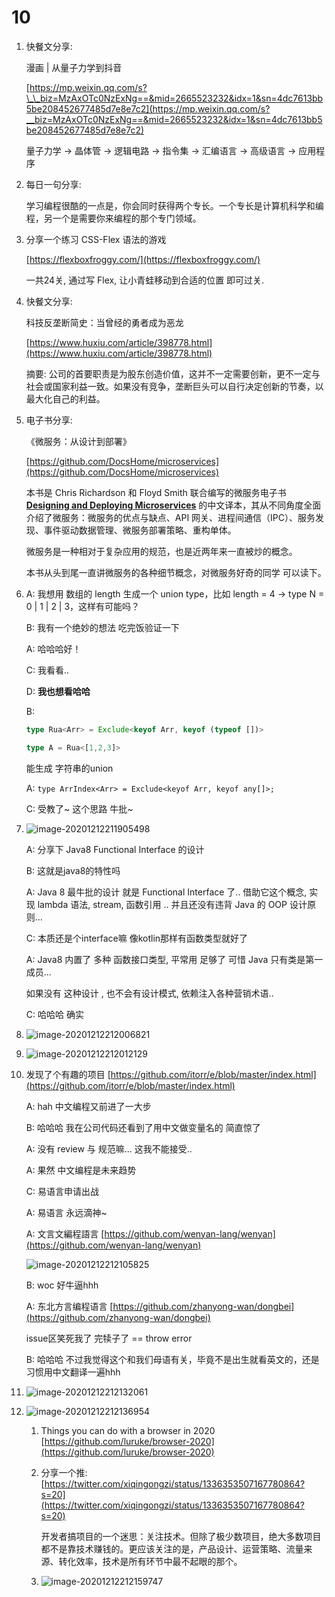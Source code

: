 # 10

1. 快餐文分享:

   漫画 \| 从量子力学到抖音

   [https://mp.weixin.qq.com/s?\_\_biz=MzAxOTc0NzExNg==&mid=2665523232&idx=1&sn=4dc7613bb5be208452677485d7e8e7c2](https://mp.weixin.qq.com/s?__biz=MzAxOTc0NzExNg==&mid=2665523232&idx=1&sn=4dc7613bb5be208452677485d7e8e7c2)

   量子力学 -&gt; 晶体管 -&gt; 逻辑电路 -&gt; 指令集 -&gt; 汇编语言 -&gt; 高级语言 -&gt; 应用程序

2. 每日一句分享:

   学习编程很酷的一点是，你会同时获得两个专长。一个专长是计算机科学和编程，另一个是需要你来编程的那个专门领域。

3. 分享一个练习 CSS-Flex 语法的游戏

   [https://flexboxfroggy.com/](https://flexboxfroggy.com/)

   一共24关, 通过写 Flex, 让小青蛙移动到合适的位置 即可过关.

4. 快餐文分享:

   科技反垄断简史：当曾经的勇者成为恶龙

   [https://www.huxiu.com/article/398778.html](https://www.huxiu.com/article/398778.html)

   摘要: 公司的首要职责是为股东创造价值，这并不一定需要创新，更不一定与社会或国家利益一致。如果没有竞争，垄断巨头可以自行决定创新的节奏，以最大化自己的利益。

5. 电子书分享:

   《微服务：从设计到部署》

   [https://github.com/DocsHome/microservices](https://github.com/DocsHome/microservices)

   本书是 Chris Richardson 和 Floyd Smith 联合编写的微服务电子书 [**Designing and Deploying Microservices**](https://www.nginx.com/resources/library/designing-deploying-microservices/) 的中文译本，其从不同角度全面介绍了微服务：微服务的优点与缺点、API 网关、进程间通信（IPC）、服务发现、事件驱动数据管理、微服务部署策略、重构单体。

   微服务是一种相对于复杂应用的规范，也是近两年来一直被炒的概念。

   本书从头到尾一直讲微服务的各种细节概念，对微服务好奇的同学 可以读下。

6. A: 我想用 数组的 length 生成一个 union type，比如 length = 4 -&gt; type N = 0 \| 1 \| 2 \| 3，这样有可能吗？

   B: 我有一个绝妙的想法 吃完饭验证一下

   A: 哈哈哈好！

   C: 我看看..

   D: **我也想看哈哈**

   B:

   ```typescript
   type Rua<Arr> = Exclude<keyof Arr, keyof (typeof [])>

   type A = Rua<[1,2,3]>
   ```

   能生成 字符串的union

   A: `type ArrIndex<Arr> = Exclude<keyof Arr, keyof any[]>;`

   C: 受教了~ 这个思路 牛批~

7. ![image-20201212211905498](../../../.gitbook/assets/image-20201212211905498%20%281%29.png)

   A: 分享下 Java8 Functional Interface 的设计

   B: 这就是java8的特性吗

   A: Java 8 最牛批的设计 就是 Functional Interface 了.. 借助它这个概念, 实现 lambda 语法, stream, 函数引用 .. 并且还没有违背 Java 的 OOP 设计原则...

   C: 本质还是个interface嘛 像kotlin那样有函数类型就好了

   A: Java8 内置了 多种 函数接口类型, 平常用 足够了 可惜 Java 只有类是第一成员...

   如果没有 这种设计 , 也不会有设计模式, 依赖注入各种营销术语..

   C: 哈哈哈 确实

8. ![image-20201212212006821](../../../.gitbook/assets/image-20201212212006821%20%282%29.png)
9. ![image-20201212212012129](../../../.gitbook/assets/image-20201212212012129%20%281%29.png)
10. 发现了个有趣的项目 [https://github.com/itorr/e/blob/master/index.html](https://github.com/itorr/e/blob/master/index.html)

    A: hah 中文编程又前进了一大步

    B: 哈哈哈 我在公司代码还看到了用中文做变量名的 简直惊了

    A: 没有 review 与 规范嘛... 这我不能接受..

    A: 果然 中文编程是未来趋势

    C: 易语言申请出战

    A: 易语言 永远滴神~

    A: 文言文編程語言 [https://github.com/wenyan-lang/wenyan](https://github.com/wenyan-lang/wenyan)

    ![image-20201212212105825](../../../.gitbook/assets/image-20201212212105825%20%281%29%20%281%29.png)

    B: woc 好牛逼hhh

    A: 东北方言编程语言 [https://github.com/zhanyong-wan/dongbei](https://github.com/zhanyong-wan/dongbei)

    issue区笑死我了 完犊子了 == throw error

    B: 哈哈哈 不过我觉得这个和我们母语有关，毕竟不是出生就看英文的，还是习惯用中文翻译一遍hhh

11. ![image-20201212212132061](../../../.gitbook/assets/image-20201212212132061.png)
12. ![image-20201212212136954](../../../.gitbook/assets/image-20201212212136954%20%282%29%20%281%29.png)
    1. Things you can do with a browser in 2020 [https://github.com/luruke/browser-2020](https://github.com/luruke/browser-2020)
    2. 分享一个推: [https://twitter.com/xiqingongzi/status/1336353507167780864?s=20](https://twitter.com/xiqingongzi/status/1336353507167780864?s=20)

       开发者搞项目的一个迷思：关注技术。但除了极少数项目，绝大多数项目都不是靠技术赚钱的。更应该关注的是，产品设计、运营策略、流量来源、转化效率，技术是所有环节中最不起眼的那个。

    3. ![image-20201212212159747](../../../.gitbook/assets/image-20201212212159747%20%281%29.png)

